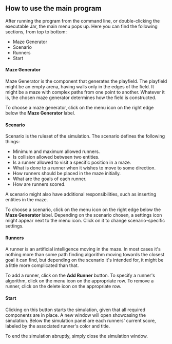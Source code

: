 ## How to use the main program

After running the program from the command line, or double-clicking the executable Jar, the main menu pops up. Here you can find the following sections, from top to bottom:

- Maze Generator
- Scenario
- Runners
- Start
 
#### Maze Generator

Maze Generator is the component that generates the playfield. The playfield might be an empty arena, having walls only in the edges of the field. It might be a maze with complex paths from one point to another. Whatever it is, the chosen maze generator determines how the field is constructed.

To choose a maze generator, click on the menu icon on the right edge below the **Maze Generator** label.

#### Scenario

Scenario is the ruleset of the simulation. The scenario defines the following things:

- Minimum and maximum allowed runners.
- Is collision allowed between two entities.
- Is a runner allowed to visit a specific position in a maze.
- What is done to a runner when it wishes to move to some direction.
- How runners should be placed in the maze initially.
- What are the goals of each runner.
- How are runners scored.
 
A scenario might also have additional responsibilities, such as inserting entities in the maze.

To choose a scenario, click on the menu icon on the right edge below the **Maze Generator** label. Depending on the scenario chosen, a settings icon might appear next to the menu icon. Click on it to change scenario-specific settings.

#### Runners

A runner is an artificial intelligence moving in the maze. In most cases it's nothing more than some path finding algorithm moving towards the closest goal it can find, but depending on the scenario it's intended for, it might be a little more complicated than that.

To add a runner, click on the **Add Runner** button. To specify a runner's algorithm, click on the menu icon on the appropriate row. To remove a runner, click on the delete icon on the appropriate row.

#### Start

Clicking on this button starts the simulation, given that all required components are in place. A new window will open showcasing the simulation. Below the simulation panel are each runners' current score, labeled by the associated runner's color and title.

To end the simulation abruptly, simply close the simulation window.
